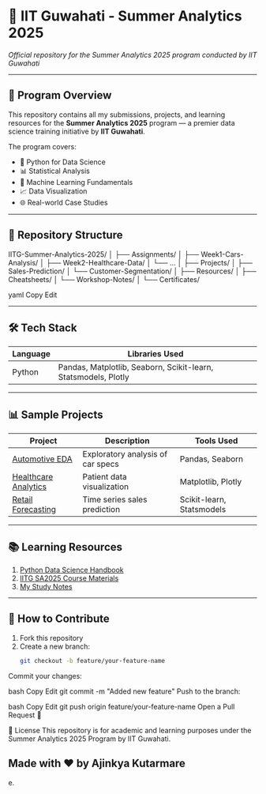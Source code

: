 # 🚀 IIT Guwahati - Summer Analytics 2025



_Official repository for the Summer Analytics 2025 program conducted by IIT Guwahati_

---

## 📌 Program Overview

This repository contains all my submissions, projects, and learning resources for the **Summer Analytics 2025** program — a premier data science training initiative by **IIT Guwahati**.

The program covers:
- 🐍 Python for Data Science  
- 📊 Statistical Analysis  
- 🤖 Machine Learning Fundamentals  
- 📈 Data Visualization  
- 🌐 Real-world Case Studies  

---

## 📁 Repository Structure

IITG-Summer-Analytics-2025/
│
├── Assignments/
│ ├── Week1-Cars-Analysis/
│ ├── Week2-Healthcare-Data/
│ └── ...
│
├── Projects/
│ ├── Sales-Prediction/
│ └── Customer-Segmentation/
│
├── Resources/
│ ├── Cheatsheets/
│ └── Workshop-Notes/
│
└── Certificates/

yaml
Copy
Edit

---

## 🛠️ Tech Stack

| Language | Libraries Used |
|----------|----------------|
| Python   | Pandas, Matplotlib, Seaborn, Scikit-learn, Statsmodels, Plotly |

---

## 📊 Sample Projects

| Project               | Description                             | Tools Used                |
|-----------------------|-----------------------------------------|---------------------------|
| [Automotive EDA](#)   | Exploratory analysis of car specs       | Pandas, Seaborn           |
| [Healthcare Analytics](#) | Patient data visualization          | Matplotlib, Plotly        |
| [Retail Forecasting](#)   | Time series sales prediction       | Scikit-learn, Statsmodels |

---

## 📚 Learning Resources

1. [Python Data Science Handbook](https://jakevdp.github.io/PythonDataScienceHandbook/)
2. [IITG SA2025 Course Materials](#)
3. [My Study Notes](#)

---

## 🤝 How to Contribute

1. Fork this repository
2. Create a new branch:  
   ```bash
   git checkout -b feature/your-feature-name
Commit your changes:

bash
Copy
Edit
git commit -m "Added new feature"
Push to the branch:

bash
Copy
Edit
git push origin feature/your-feature-name
Open a Pull Request 🎉

📜 License
This repository is for academic and learning purposes under the Summer Analytics 2025 Program by IIT Guwahati.

Made with ❤️ by Ajinkya Kutarmare
---

e.
